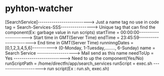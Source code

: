 # pyhton-watcher
[SearchService]--------------------------> Just a name tag no use in code
tag = Search-Services-SSS----------------> Unique tag that can find the component(Ex: garbage value in run scripts)
startTime = 00:00:00---------------------> Start time in GMT(Server Time)
endTime = 23:45:59-----------------------> End time in GMT(Server Time)
runninngDates = [0,1,2,3,4,5,6]----------> (0-Monday, 1-Tuesday,........, 6-Sunday)
name = Search Service -------------------> Mail send as this name
needToUp = Yes --------------------------> Need to up the component(Yes/No)
runScriptPath = /home/directfn/app/search_services
runScript = exec.sh ---------------------> run script(Ex : run.sh, exec.sh)

